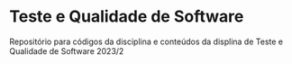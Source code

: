 # Teste e Qualidade de Software

Repositório para códigos da disciplina e conteúdos da displina de Teste e Qualidade de Software 2023/2